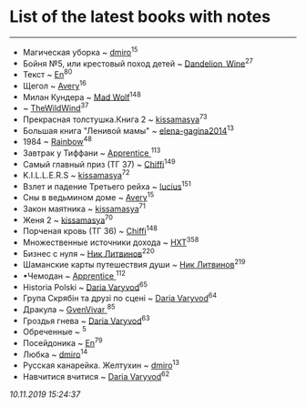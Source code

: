 # List of the latest books with notes
---

* Магическая уборка ~ [dmiro](users/571/5714115-vkontakte)<sup>15</sup>
* Бойня №5, или крестовый поход детей ~ [Dandelion_Wine](users/586/58602788-vkontakte)<sup>27</sup>
* Текст ~ [En](users/333/333646551-vkontakte)<sup>80</sup>
* Щегол ~ [Avery](users/567/56734832-yandex)<sup>16</sup>
* Милан Кундера ~ [Mad Wolf](users/947/94738840-vkontakte)<sup>148</sup>
*  ~ [TheWildWind](users/262/262062207519652-facebook)<sup>37</sup>
* Прекрасная толстушка.Книга 2 ~ [kissamasya](users/684/68439978-vkontakte)<sup>73</sup>
* Большая книга "Ленивой мамы" ~ [elena-gagina2014](users/208/208969292-yandex)<sup>13</sup>
* 1984 ~ [Rainbow](users/109/109787328219839805802-google)<sup>48</sup>
* Завтрак у Тиффани ~ [Apprentice ](users/528/52821952-vkontakte)<sup>113</sup>
* Самый главный приз (ТГ 37) ~ [Chiffi](users/105/105831994080785626680-google)<sup>149</sup>
* K.I.L.L.E.R.S ~ [kissamasya](users/684/68439978-vkontakte)<sup>72</sup>
* Взлет и падение Третьего рейха ~ [lucius](users/838/83820536-yandex)<sup>151</sup>
* Сны в ведьмином доме ~ [Avery](users/567/56734832-yandex)<sup>15</sup>
* Закон маятника ~ [kissamasya](users/684/68439978-vkontakte)<sup>71</sup>
* Женя 2 ~ [kissamasya](users/684/68439978-vkontakte)<sup>70</sup>
* Порченая кровь (ТГ 36) ~ [Chiffi](users/105/105831994080785626680-google)<sup>148</sup>
* Множественные источники дохода ~ [HXT](users/100/100002563462782-facebook)<sup>358</sup>
* Бизнес с нуля ~ [Ник Литвинов](users/241/241974816-vkontakte)<sup>220</sup>
* Шаманские карты путешествия души ~ [Ник Литвинов](users/241/241974816-vkontakte)<sup>219</sup>
* •Чемодан ~ [Apprentice ](users/528/52821952-vkontakte)<sup>112</sup>
* Historia Polski ~ [Daria Varyvod](users/829/829893410524253-facebook)<sup>65</sup>
* Група Скрябін та друзі по сцені ~ [Daria Varyvod](users/829/829893410524253-facebook)<sup>64</sup>
* Дракула ~ [GvenVivar ](users/158/158266434925901-facebook)<sup>85</sup>
* Гроздья гнева ~ [Daria Varyvod](users/829/829893410524253-facebook)<sup>63</sup>
* Обреченные ~ [](users/270/270444099499-odnoklassniki)<sup>5</sup>
* Посейдоника ~ [En](users/333/333646551-vkontakte)<sup>79</sup>
* Любка ~ [dmiro](users/571/5714115-vkontakte)<sup>14</sup>
* Русская канарейка. Желтухин ~ [dmiro](users/571/5714115-vkontakte)<sup>13</sup>
* Навчитися вчитися ~ [Daria Varyvod](users/829/829893410524253-facebook)<sup>62</sup>


_10.11.2019 15:24:37_
